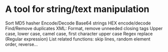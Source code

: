
# A tool for string/text manipulation 
Sort
MD5 hasher
Encode/Decode Base64 strings
HEX encode/decode
Find/Remove duplicates
XML: Format, remove unneeded closing tags
Upper case, lower case, camel case, first character upper case
Regex replace (Regular expression)
List related functions: skip lines, random element order, reverse...
